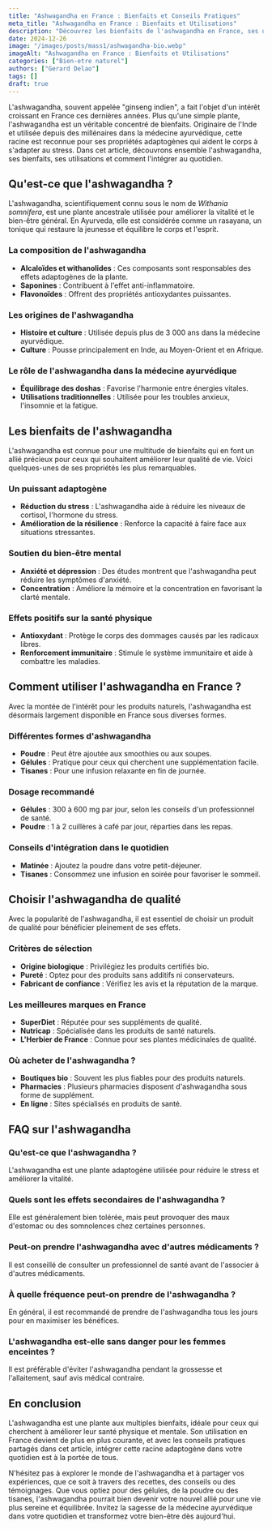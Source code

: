 ```yaml
---
title: "Ashwagandha en France : Bienfaits et Conseils Pratiques"
meta_title: "Ashwagandha en France : Bienfaits et Utilisations"
description: "Découvrez les bienfaits de l'ashwagandha en France, ses usages, conseils et réponses à vos questions sur cette plante adaptogène."
date: 2024-12-26
image: "/images/posts/mass1/ashwagandha-bio.webp"
imageAlt: "Ashwagandha en France : Bienfaits et Utilisations"
categories: ["Bien-etre naturel"]
authors: ["Gerard Delao"]
tags: []
draft: true
---
```



L'ashwagandha, souvent appelée "ginseng indien", a fait l'objet d'un intérêt croissant en France ces dernières années. Plus qu'une simple plante, l'ashwagandha est un véritable concentré de bienfaits. Originaire de l'Inde et utilisée depuis des millénaires dans la médecine ayurvédique, cette racine est reconnue pour ses propriétés adaptogènes qui aident le corps à s'adapter au stress. Dans cet article, découvrons ensemble l'ashwagandha, ses bienfaits, ses utilisations et comment l'intégrer au quotidien.

## Qu'est-ce que l'ashwagandha ?

L'ashwagandha, scientifiquement connu sous le nom de *Withania somnifera*, est une plante ancestrale utilisée pour améliorer la vitalité et le bien-être général. En Ayurveda, elle est considérée comme un rasayana, un tonique qui restaure la jeunesse et équilibre le corps et l'esprit.

### La composition de l'ashwagandha
- **Alcaloïdes et withanolides** : Ces composants sont responsables des effets adaptogènes de la plante.
- **Saponines** : Contribuent à l'effet anti-inflammatoire.
- **Flavonoïdes** : Offrent des propriétés antioxydantes puissantes.

### Les origines de l'ashwagandha
- **Histoire et culture** : Utilisée depuis plus de 3 000 ans dans la médecine ayurvédique.
- **Culture** : Pousse principalement en Inde, au Moyen-Orient et en Afrique.

### Le rôle de l'ashwagandha dans la médecine ayurvédique
- **Équilibrage des doshas** : Favorise l'harmonie entre énergies vitales.
- **Utilisations traditionnelles** : Utilisée pour les troubles anxieux, l'insomnie et la fatigue.

## Les bienfaits de l'ashwagandha

L'ashwagandha est connue pour une multitude de bienfaits qui en font un allié précieux pour ceux qui souhaitent améliorer leur qualité de vie. Voici quelques-unes de ses propriétés les plus remarquables.

### Un puissant adaptogène
- **Réduction du stress** : L'ashwagandha aide à réduire les niveaux de cortisol, l'hormone du stress.
- **Amélioration de la résilience** : Renforce la capacité à faire face aux situations stressantes.

### Soutien du bien-être mental
- **Anxiété et dépression** : Des études montrent que l'ashwagandha peut réduire les symptômes d'anxiété.
- **Concentration** : Améliore la mémoire et la concentration en favorisant la clarté mentale.

### Effets positifs sur la santé physique
- **Antioxydant** : Protège le corps des dommages causés par les radicaux libres.
- **Renforcement immunitaire** : Stimule le système immunitaire et aide à combattre les maladies.

## Comment utiliser l'ashwagandha en France ?

Avec la montée de l'intérêt pour les produits naturels, l'ashwagandha est désormais largement disponible en France sous diverses formes. 

### Différentes formes d'ashwagandha
- **Poudre** : Peut être ajoutée aux smoothies ou aux soupes.
- **Gélules** : Pratique pour ceux qui cherchent une supplémentation facile.
- **Tisanes** : Pour une infusion relaxante en fin de journée.

### Dosage recommandé
- **Gélules** : 300 à 600 mg par jour, selon les conseils d'un professionnel de santé.
- **Poudre** : 1 à 2 cuillères à café par jour, réparties dans les repas.

### Conseils d'intégration dans le quotidien
- **Matinée** : Ajoutez la poudre dans votre petit-déjeuner.
- **Tisanes** : Consommez une infusion en soirée pour favoriser le sommeil.

## Choisir l'ashwagandha de qualité

Avec la popularité de l'ashwagandha, il est essentiel de choisir un produit de qualité pour bénéficier pleinement de ses effets.

### Critères de sélection
- **Origine biologique** : Privilégiez les produits certifiés bio.
- **Pureté** : Optez pour des produits sans additifs ni conservateurs.
- **Fabricant de confiance** : Vérifiez les avis et la réputation de la marque.

### Les meilleures marques en France
- **SuperDiet** : Réputée pour ses suppléments de qualité.
- **Nutricap** : Spécialisée dans les produits de santé naturels.
- **L'Herbier de France** : Connue pour ses plantes médicinales de qualité.

### Où acheter de l'ashwagandha ?
- **Boutiques bio** : Souvent les plus fiables pour des produits naturels.
- **Pharmacies** : Plusieurs pharmacies disposent d'ashwagandha sous forme de supplément.
- **En ligne** : Sites spécialisés en produits de santé.

## FAQ sur l'ashwagandha

### Qu'est-ce que l'ashwagandha ?
L'ashwagandha est une plante adaptogène utilisée pour réduire le stress et améliorer la vitalité.

### Quels sont les effets secondaires de l'ashwagandha ?
Elle est généralement bien tolérée, mais peut provoquer des maux d'estomac ou des somnolences chez certaines personnes.

### Peut-on prendre l'ashwagandha avec d'autres médicaments ?
Il est conseillé de consulter un professionnel de santé avant de l'associer à d'autres médicaments.

### À quelle fréquence peut-on prendre de l'ashwagandha ?
En général, il est recommandé de prendre de l'ashwagandha tous les jours pour en maximiser les bénéfices.

### L'ashwagandha est-elle sans danger pour les femmes enceintes ?
Il est préférable d'éviter l'ashwagandha pendant la grossesse et l'allaitement, sauf avis médical contraire.

## En conclusion

L'ashwagandha est une plante aux multiples bienfaits, idéale pour ceux qui cherchent à améliorer leur santé physique et mentale. Son utilisation en France devient de plus en plus courante, et avec les conseils pratiques partagés dans cet article, intégrer cette racine adaptogène dans votre quotidien est à la portée de tous. 

N'hésitez pas à explorer le monde de l'ashwagandha et à partager vos expériences, que ce soit à travers des recettes, des conseils ou des témoignages. Que vous optiez pour des gélules, de la poudre ou des tisanes, l'ashwagandha pourrait bien devenir votre nouvel allié pour une vie plus sereine et équilibrée. Invitez la sagesse de la médecine ayurvédique dans votre quotidien et transformez votre bien-être dès aujourd'hui.

